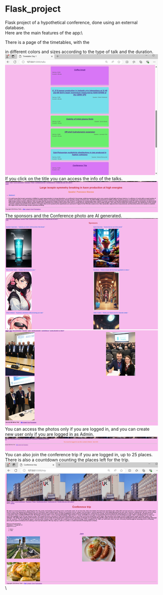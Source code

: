 # Flask_project
Flask project of a hypothetical conference, done using an external database. \
Here are the main features of the app:\

There is a page of the timetables, with the <div> in different colors and sizes according to the type of talk and the duration. \
![](./pic1.png)\
If you click on the title you can access the info of the talks.\
![](./pic2.png)\
The sponsors and the Conference photo are AI generated. \
![](./pic3.png) ![](./pic4.png)\
You can access the photos only if you are logged in, and you can create new user only if you are logged in as Admin. \
![](./pic5.png)\
You can also join the conference trip if you are logged in, up to 25 places. There is also a countdown counting the places left for the trip.\
![](./pic6.png)\

